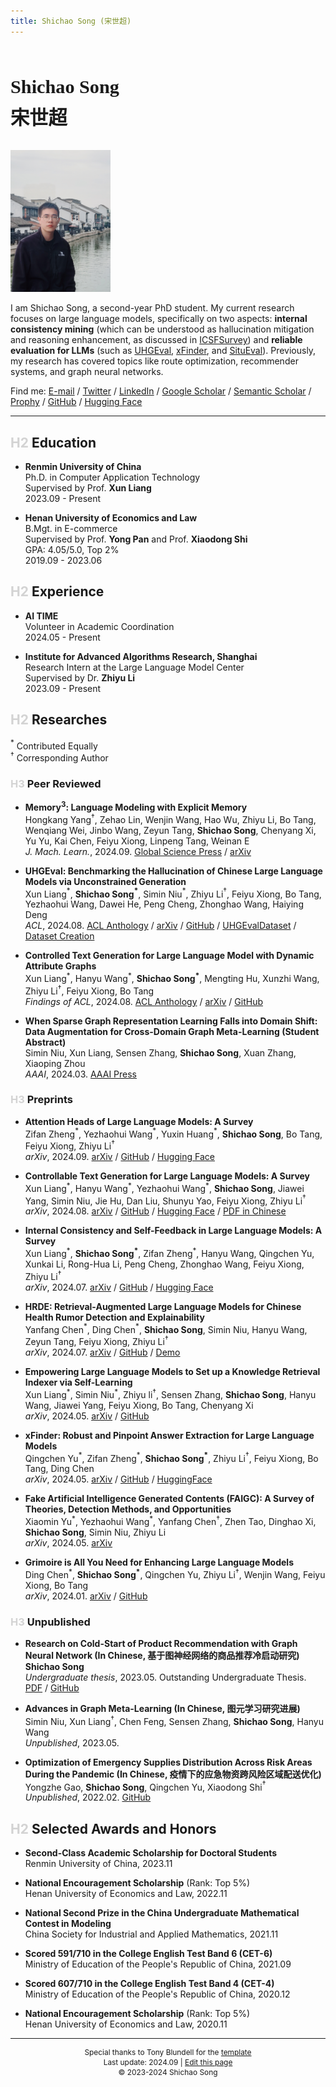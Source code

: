 ```yaml
---
title: Shichao Song (宋世超)
---
```


<br>

<p style="font-family: 'Times New Roman', KaiTi; font-size: 1.8em; line-height: 1.95em">
    <big><strong>Shichao Song</strong></big><br>
    <big><strong>宋世超</strong></big>
</p>

<img src='./assets/avatar.jpg' alt='avatar' width='160px'><br>

<p>
    I am Shichao Song, a second-year PhD student. My current research focuses on large language models, specifically on two aspects: <b>internal consistency mining</b> (which can be understood as hallucination mitigation and reasoning enhancement, as discussed in <a href='https://arxiv.org/abs/2407.14507'>ICSFSurvey</a>) and <b>reliable evaluation for LLMs</b> (such as <a href='https://arxiv.org/abs/2311.15296'>UHGEval</a>, <a href='https://arxiv.org/abs/2405.11874'>xFinder</a>, and <a href='https://github.com/Ki-Seki/SituEval'>SituEval</a>). Previously, my research has covered topics like route optimization, recommender systems, and graph neural networks.
</p>

<p>
    Find me: 
    <a href='mailto:song.shichao@outlook.com'>E-mail</a> /
    <a href='https://twitter.com/Ki_Seki_here'>Twitter</a> /
    <a href='https://www.linkedin.com/in/song-sc/'>LinkedIn</a> /
    <a href='https://scholar.google.com/citations?user=91cfp3wAAAAJ'>Google Scholar</a> /
    <a href='https://www.semanticscholar.org/author/Shichao-Song/2268434524'>Semantic Scholar</a> /
    <a href='https://www.prophy.science/author/100188805/Shichao-Song'>Prophy</a> /
    <a href='https://github.com/Ki-Seki'>GitHub</a> /
    <a href='https://huggingface.co/Ki-Seki'>Hugging Face</a>
</p>

------

## <font color="lightgray">H2</font> Education

- **Renmin University of China**  
    Ph.D. in Computer Application Technology  
    Supervised by Prof. **Xun Liang**  
    2023.09 - Present  

- **Henan University of Economics and Law**  
    B.Mgt. in E-commerce  
    Supervised by Prof. **Yong Pan** and Prof. **Xiaodong Shi**  
    GPA: 4.05/5.0, Top 2%  
    2019.09 - 2023.06  

## <font color="lightgray">H2</font> Experience

- **AI TIME**  
    Volunteer in Academic Coordination  
    2024.05 - Present

- **Institute for Advanced Algorithms Research, Shanghai**  
    Research Intern at the Large Language Model Center  
    Supervised by Dr. **Zhiyu Li**  
    2023.09 - Present

## <font color="lightgray">H2</font> Researches

$^*$ Contributed Equally  
$^†$ Corresponding Author

### <font color="lightgray">H3</font> Peer Reviewed

- **$\text{Memory}^3$: Language Modeling with Explicit Memory**  
    Hongkang Yang$^†$, Zehao Lin, Wenjin Wang, Hao Wu, Zhiyu Li, Bo Tang, Wenqiang Wei, Jinbo Wang, Zeyun Tang, **Shichao Song**, Chenyang Xi, Yu Yu, Kai Chen, Feiyu Xiong, Linpeng Tang, Weinan E  
    *J. Mach. Learn.*, 2024.09.
    [Global Science Press](https://doi.org/10.4208/jml.240708) /
    [arXiv](https://arxiv.org/abs/2407.01178)

- **UHGEval: Benchmarking the Hallucination of Chinese Large Language Models via Unconstrained Generation**  
    Xun Liang$^*$, **Shichao Song$^*$**, Simin Niu$^*$, Zhiyu Li$^†$, Feiyu Xiong, Bo Tang, Yezhaohui Wang, Dawei He, Peng Cheng, Zhonghao Wang, Haiying Deng  
    *ACL*, 2024.08.
    [ACL Anthology](https://aclanthology.org/2024.acl-long.288/) /
    [arXiv](https://arxiv.org/abs/2311.15296) /
    [GitHub](https://github.com/IAAR-Shanghai/UHGEval) /
    [UHGEvalDataset](https://huggingface.co/datasets/Ki-Seki/UHGEvalDataset) /
    [Dataset Creation](https://github.com/IAAR-Shanghai/UHGEval-dataset)

- **Controlled Text Generation for Large Language Model with Dynamic Attribute Graphs**  
    Xun Liang$^*$, Hanyu Wang$^*$, **Shichao Song$^*$**, Mengting Hu, Xunzhi Wang, Zhiyu Li$^†$, Feiyu Xiong, Bo Tang  
    *Findings of ACL*, 2024.08.
    [ACL Anthology](https://aclanthology.org/2024.findings-acl.345/) /
    [arXiv](https://arxiv.org/abs/2402.11218) /
    [GitHub](https://github.com/IAAR-Shanghai/DATG)

- **When Sparse Graph Representation Learning Falls into Domain Shift: Data Augmentation for Cross-Domain Graph Meta-Learning (Student Abstract)**  
    Simin Niu, Xun Liang, Sensen Zhang, **Shichao Song**, Xuan Zhang, Xiaoping Zhou  
    *AAAI*, 2024.03.
    [AAAI Press](https://ojs.aaai.org/index.php/AAAI/article/view/30489)

### <font color="lightgray">H3</font> Preprints

- **Attention Heads of Large Language Models: A Survey**  
    Zifan Zheng$^*$, Yezhaohui Wang$^*$, Yuxin Huang$^*$, **Shichao Song**, Bo Tang, Feiyu Xiong, Zhiyu Li$^†$  
    *arXiv*, 2024.09.
    [arXiv](https://arxiv.org/abs/2409.03752) /
    [GitHub](https://github.com/IAAR-Shanghai/Awesome-Attention-Heads) /
    [Hugging Face](https://huggingface.co/papers/2409.03752)

- **Controllable Text Generation for Large Language Models: A Survey**  
    Xun Liang$^*$, Hanyu Wang$^*$, Yezhaohui Wang$^*$, **Shichao Song**, Jiawei Yang, Simin Niu, Jie Hu, Dan Liu, Shunyu Yao, Feiyu Xiong, Zhiyu Li$^†$  
    *arXiv*, 2024.08.
    [arXiv](https://arxiv.org/abs/2408.12599) /
    [GitHub](https://github.com/IAAR-Shanghai/CTGSurvey) /
    [Hugging Face](https://huggingface.co/papers/2408.12599) /
    [PDF in Chinese](https://github.com/IAAR-Shanghai/CTGSurvey/blob/main/CTG_Survey_Chinese.pdf)

- **Internal Consistency and Self-Feedback in Large Language Models: A Survey**  
    Xun Liang$^*$, **Shichao Song$^*$**, Zifan Zheng$^*$, Hanyu Wang, Qingchen Yu, Xunkai Li, Rong-Hua Li, Peng Cheng, Zhonghao Wang, Feiyu Xiong, Zhiyu Li$^†$  
    *arXiv*, 2024.07.
    [arXiv](https://arxiv.org/abs/2407.14507) /
    [GitHub](https://github.com/IAAR-Shanghai/ICSFSurvey) /
    [Hugging Face](https://huggingface.co/papers/2407.14507)

- **HRDE: Retrieval-Augmented Large Language Models for Chinese Health Rumor Detection and Explainability**  
    Yanfang Chen$^*$, Ding Chen$^*$, **Shichao Song**, Simin Niu, Hanyu Wang, Zeyun Tang, Feiyu Xiong, Zhiyu Li$^†$  
    *arXiv*, 2024.07.
    [arXiv](https://arxiv.org/abs/2407.00668) /
    [GitHub](https://github.com/hush-cd/HRDE) /
    [Demo](http://rumors.icu/)

- **Empowering Large Language Models to Set up a Knowledge Retrieval Indexer via Self-Learning**  
    Xun Liang$^*$, Simin Niu$^*$, Zhiyu li$^†$, Sensen Zhang, **Shichao Song**, Hanyu Wang, Jiawei Yang, Feiyu Xiong, Bo Tang, Chenyang Xi  
    *arXiv*, 2024.05.
    [arXiv](https://arxiv.org/abs/2405.16933) /
    [GitHub](https://github.com/IAAR-Shanghai/PGRAG)

- **xFinder: Robust and Pinpoint Answer Extraction for Large Language Models**  
    Qingchen Yu$^*$, Zifan Zheng$^*$, **Shichao Song$^*$**, Zhiyu Li$^†$, Feiyu Xiong, Bo Tang, Ding Chen  
    *arXiv*, 2024.05.
    [arXiv](https://arxiv.org/abs/2405.11874) /
    [GitHub](https://github.com/IAAR-Shanghai/xFinder) /
    [HuggingFace](https://huggingface.co/collections/IAAR-Shanghai/xfinder-664b7b21e94e9a93f25a8412)

- **Fake Artificial Intelligence Generated Contents (FAIGC): A Survey of Theories, Detection Methods, and Opportunities**  
    Xiaomin Yu$^*$, Yezhaohui Wang$^*$, Yanfang Chen$^†$, Zhen Tao, Dinghao Xi, **Shichao Song**, Simin Niu, Zhiyu Li  
    *arXiv*, 2024.05.
    [arXiv](https://arxiv.org/abs/2405.00711)

- **Grimoire is All You Need for Enhancing Large Language Models**  
    Ding Chen$^*$, **Shichao Song$^*$**, Qingchen Yu, Zhiyu Li$^†$, Wenjin Wang, Feiyu Xiong, Bo Tang  
    *arXiv*, 2024.01.
    [arXiv](https://arxiv.org/abs/2401.03385) /
    [GitHub](https://github.com/IAAR-Shanghai/Grimoire)

### <font color="lightgray">H3</font> Unpublished

- **Research on Cold-Start of Product Recommendation with Graph Neural Network (In Chinese, 基于图神经网络的商品推荐冷启动研究)**  
    **Shichao Song**  
    *Undergraduate thesis*, 2023.05. Outstanding Undergraduate Thesis.
    [PDF](./assets/GNNRSThesis.pdf) /
    [GitHub](https://github.com/Ki-Seki/KGCN-pytorch-updated/tree/ugt-only)

- **Advances in Graph Meta-Learning (In Chinese, 图元学习研究进展)**  
    Simin Niu, Xun Liang$^†$, Chen Feng, Sensen Zhang, **Shichao Song**, Hanyu Wang  
    *Unpublished*, 2023.05.

- **Optimization of Emergency Supplies Distribution Across Risk Areas During the Pandemic (In Chinese, 疫情下的应急物资跨风险区域配送优化)**  
    Yongzhe Gao, **Shichao Song**, Qingchen Yu, Xiaodong Shi$^†$  
    *Unpublished*, 2022.02.
    [GitHub](https://github.com/Ki-Seki/MOPSO-for-Distribution)

## <font color="lightgray">H2</font> Selected Awards and Honors

- **Second-Class Academic Scholarship for Doctoral Students**  
    Renmin University of China, 2023.11

- **National Encouragement Scholarship** (Rank: Top 5%)  
    Henan University of Economics and Law, 2022.11

- **National Second Prize in the China Undergraduate Mathematical Contest in Modeling**  
    China Society for Industrial and Applied Mathematics, 2021.11

- **Scored 591/710 in the College English Test Band 6 (CET-6)**  
    Ministry of Education of the People's Republic of China, 2021.09

- **Scored 607/710 in the College English Test Band 4 (CET-4)**  
    Ministry of Education of the People's Republic of China, 2020.12

- **National Encouragement Scholarship** (Rank: Top 5%)  
    Henan University of Economics and Law, 2020.11

------

<footer style='text-align:center; font-size:0.85em; line-height: 1.35em'>
    Special thanks to Tony Blundell for the <a href='https://github.com/tonyblundell/pandoc-bootstrap-template'>template</a><br>
    Last update: 2024.09 | <a href='https://github.com/Ki-Seki/ki-seki.github.io/edit/master/index.md'>Edit this page</a><br>
    &copy; 2023-2024 Shichao Song
</footer>
<br>
